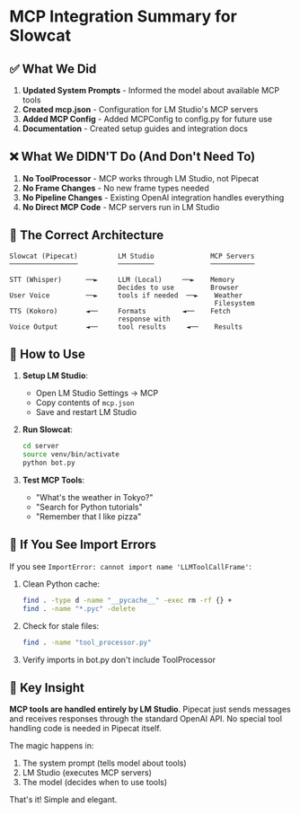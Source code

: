 # MCP Integration Summary for Slowcat

## ✅ What We Did

1. **Updated System Prompts** - Informed the model about available MCP tools
2. **Created mcp.json** - Configuration for LM Studio's MCP servers
3. **Added MCP Config** - Added MCPConfig to config.py for future use
4. **Documentation** - Created setup guides and integration docs

## ❌ What We DIDN'T Do (And Don't Need To)

1. **No ToolProcessor** - MCP works through LM Studio, not Pipecat
2. **No Frame Changes** - No new frame types needed
3. **No Pipeline Changes** - Existing OpenAI integration handles everything
4. **No Direct MCP Code** - MCP servers run in LM Studio

## 🎯 The Correct Architecture

```
Slowcat (Pipecat)          LM Studio              MCP Servers
─────────────────          ─────────              ───────────
                                                   
STT (Whisper)      ──►     LLM (Local)     ──►    Memory
                           Decides to use         Browser
User Voice         ──►     tools if needed  ──►    Weather
                                                   Filesystem
TTS (Kokoro)       ◄──     Formats         ◄──    Fetch
                           response with
Voice Output       ◄──     tool results     ◄──    Results
```

## 🚀 How to Use

1. **Setup LM Studio**:
   - Open LM Studio Settings → MCP
   - Copy contents of `mcp.json`
   - Save and restart LM Studio

2. **Run Slowcat**:
   ```bash
   cd server
   source venv/bin/activate
   python bot.py
   ```

3. **Test MCP Tools**:
   - "What's the weather in Tokyo?"
   - "Search for Python tutorials"
   - "Remember that I like pizza"

## 🔧 If You See Import Errors

If you see `ImportError: cannot import name 'LLMToolCallFrame'`:

1. Clean Python cache:
   ```bash
   find . -type d -name "__pycache__" -exec rm -rf {} +
   find . -name "*.pyc" -delete
   ```

2. Check for stale files:
   ```bash
   find . -name "tool_processor.py"
   ```

3. Verify imports in bot.py don't include ToolProcessor

## 📝 Key Insight

**MCP tools are handled entirely by LM Studio**. Pipecat just sends messages and receives responses through the standard OpenAI API. No special tool handling code is needed in Pipecat itself.

The magic happens in:
1. The system prompt (tells model about tools)
2. LM Studio (executes MCP servers)
3. The model (decides when to use tools)

That's it! Simple and elegant.